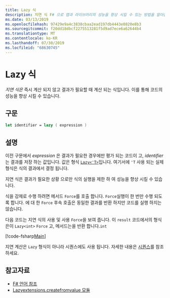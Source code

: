 ```yaml
---
title: Lazy 식
description: 지연 식 F# 으로 앱과 라이브러리의 성능을 향상 시킬 수 있는 방법을 알아봅니다.
ms.date: 03/13/2019
ms.openlocfilehash: 97429e9a4c3838cbaa2ead197db4443e0820e8b3
ms.sourcegitcommit: f20dd18dbcf2275513281f5d9ad7ece6a62644b4
ms.translationtype: MT
ms.contentlocale: ko-KR
ms.lasthandoff: 07/30/2019
ms.locfileid: "68630745"
---
```

# <a name="lazy-expressions"></a>Lazy 식

*지연 식은* 즉시 계산 되지 않고 결과가 필요할 때 계산 되는 식입니다. 이를 통해 코드의 성능을 향상 시킬 수 있습니다.

## <a name="syntax"></a>구문

```fsharp
let identifier = lazy ( expression )
```

## <a name="remarks"></a>설명

이전 구문에서 *expression* 은 결과가 필요한 경우에만 평가 되는 코드이 고, *identifier* 는 결과를 저장 하는 값입니다. 값은 형식 [`Lazy<'T>`](https://msdn.microsoft.com/library/b29d0af5-6efb-4a55-a278-2662a4ecc489)입니다. 여기서에 `'T` 사용 되는 실제 형식은 식의 결과에서 결정 됩니다.

지연 식은 결과가 필요한 상황 으로만 식의 실행을 제한 하 여 성능을 향상 시킬 수 있습니다.

식을 강제로 수행 하려면 메서드 `Force`를 호출 합니다. `Force`실행이 한 번만 수행 되도록 합니다. 에 대 한 `Force` 후속 호출은 동일한 결과를 반환 하지만 코드를 실행 하지는 않습니다.

다음 코드는 지연 식의 사용 및 사용 `Force`을 보여 줍니다. 이 `result` 코드에서의 형식은이 `Lazy<int>` `Force` 고, 메서드는을 반환 합니다.`int`

[!code-fsharp[Main](~/samples/snippets/fsharp/lang-ref-2/snippet73011.fs)]

지연 계산은 `Lazy` 형식이 아니라 시퀀스에도 사용 됩니다. 자세한 내용은 [시퀀스](sequences.md)를 참조 하세요.

## <a name="see-also"></a>참고자료

- [F# 언어 참조](index.md)
- [Lazyextensions.createfromvalue 모듈](https://msdn.microsoft.com/library/86671f40-84a0-402a-867d-ae596218d948)
